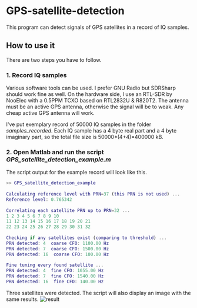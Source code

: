 # GPS-satellite-detection
This program can detect signals of GPS satellites in a record of IQ samples.

## How to use it

There are two steps you have to follow.

### 1. Record IQ samples

Various software tools can be used. I prefer GNU Radio but SDRSharp should work fine as well. On the hardware side, I use an RTL-SDR by NooElec with a 0.5PPM TCXO based on RTL2832U & R820T2. The antenna must be an active GPS antenna, otherwise the signal will be to weak. Any cheap active GPS antenna will work.

I've put exemplary record of 50000 IQ samples in the folder *samples_recorded*. Each IQ sample has a 4 byte real part and a 4 byte imaginary part, so the total file size is 50000*(4+4)=400000 kB.

### 2. Open Matlab and run the script *GPS_satellite_detection_example.m*

The script output for the example record will look like this.

```matlab
>> GPS_satellite_detection_example
 
Calculating reference level with PRN=37 (this PRN is not used) ...
Reference level: 0.765342
 
Correlating each satellite PRN up to PRN=32 ...
1 2 3 4 5 6 7 8 9 10 
11 12 13 14 15 16 17 18 19 20 21 
22 23 24 25 26 27 28 29 30 31 32 
 
Checking if any satellites exist (comparing to threshold) ...
PRN detected: 4  coarse CFO: 1100.00 Hz
PRN detected: 7  coarse CFO: 1500.00 Hz
PRN detected: 16  coarse CFO: 100.00 Hz
 
Fine tuning every found satellite ...
PRN detected: 4  fine CFO: 1055.00 Hz
PRN detected: 7  fine CFO: 1540.00 Hz
PRN detected: 16  fine CFO: 140.00 Hz
```
Three satellites were detected. The script will also display an image with the same results.
![result](https://user-images.githubusercontent.com/20499620/43957521-61611e04-9ca8-11e8-9106-f9e524d9c1ee.jpg)
